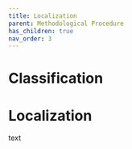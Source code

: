 ```yaml
---
title: Localization
parent: Methodological Procedure
has_children: true
nav_order: 3
---
```


# Classification

# Localization

text
